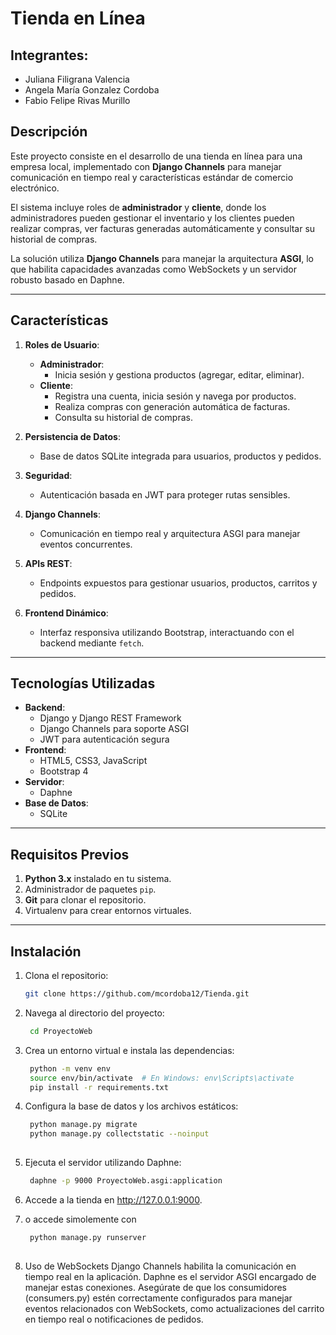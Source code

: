 # Tienda en Línea 

## Integrantes:

* Juliana Filigrana Valencia
* Angela María Gonzalez Cordoba
* Fabio Felipe Rivas Murillo

## Descripción

Este proyecto consiste en el desarrollo de una tienda en línea para una empresa local, implementado con **Django Channels** para manejar comunicación en tiempo real y características estándar de comercio electrónico.

El sistema incluye roles de **administrador** y **cliente**, donde los administradores pueden gestionar el inventario y los clientes pueden realizar compras, ver facturas generadas automáticamente y consultar su historial de compras.

La solución utiliza **Django Channels** para manejar la arquitectura **ASGI**, lo que habilita capacidades avanzadas como WebSockets y un servidor robusto basado en Daphne.

---

## Características

1. **Roles de Usuario**:
   - **Administrador**:
     - Inicia sesión y gestiona productos (agregar, editar, eliminar).
   - **Cliente**:
     - Registra una cuenta, inicia sesión y navega por productos.
     - Realiza compras con generación automática de facturas.
     - Consulta su historial de compras.

2. **Persistencia de Datos**:
   - Base de datos SQLite integrada para usuarios, productos y pedidos.

3. **Seguridad**:
   - Autenticación basada en JWT para proteger rutas sensibles.

4. **Django Channels**:
   - Comunicación en tiempo real y arquitectura ASGI para manejar eventos concurrentes.

5. **APIs REST**:
   - Endpoints expuestos para gestionar usuarios, productos, carritos y pedidos.

6. **Frontend Dinámico**:
   - Interfaz responsiva utilizando Bootstrap, interactuando con el backend mediante `fetch`.

---

## Tecnologías Utilizadas

- **Backend**:
  - Django y Django REST Framework
  - Django Channels para soporte ASGI
  - JWT para autenticación segura
- **Frontend**:
  - HTML5, CSS3, JavaScript
  - Bootstrap 4
- **Servidor**:
  - Daphne
- **Base de Datos**:
  - SQLite

---

## **Requisitos Previos**
1. **Python 3.x** instalado en tu sistema.  
2. Administrador de paquetes `pip`.  
3. **Git** para clonar el repositorio.  
4. Virtualenv para crear entornos virtuales.  

---

## Instalación

1. Clona el repositorio:
   ```bash
   git clone https://github.com/mcordoba12/Tienda.git
   
2. Navega al directorio del proyecto:
   ```bash
    cd ProyectoWeb
   
3. Crea un entorno virtual e instala las dependencias:
   ```bash
    python -m venv env
    source env/bin/activate  # En Windows: env\Scripts\activate
    pip install -r requirements.txt
   
4. Configura la base de datos y los archivos estáticos:
   ```bash
    python manage.py migrate
    python manage.py collectstatic --noinput
  
5. Ejecuta el servidor utilizando Daphne:
   ```bash
    daphne -p 9000 ProyectoWeb.asgi:application

6. Accede a la tienda en http://127.0.0.1:9000.

7. o accede simolemente con
   ```bash
    python manage.py runserver
    
8. Uso de WebSockets
Django Channels habilita la comunicación en tiempo real en la aplicación. Daphne es el servidor ASGI encargado de manejar estas conexiones. Asegúrate de que los consumidores (consumers.py) estén correctamente configurados para manejar eventos relacionados con WebSockets, como actualizaciones del carrito en tiempo real o notificaciones de pedidos.
